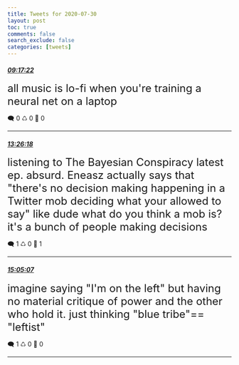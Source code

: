 ```yaml
---
title: Tweets for 2020-07-30
layout: post
toc: true
comments: false
search_exclude: false
categories: [tweets]
---
```



#### <a href = "https://twitter.com/deepfates/status/1288856214659530752">*09:17:22*</a>

<font size="5">all music is lo-fi when you're training a neural net on a laptop</font>



🗨️ 0 ♺ 0 🤍  0   

---
    
#### <a href = "https://twitter.com/deepfates/status/1288918864147836928">*13:26:18*</a>

<font size="5">listening to The Bayesian Conspiracy latest ep. absurd.   Eneasz actually says that "there's no decision making happening in a Twitter mob deciding what your allowed to say"  like dude what do you think a mob is? it's a bunch of people making decisions</font>



🗨️ 1 ♺ 0 🤍  1   

---
    
#### <a href = "https://twitter.com/deepfates/status/1288943730787905536">*15:05:07*</a>

<font size="5">imagine saying "I'm on the left" but having no material critique of power and the other who hold it. just thinking "blue tribe"== "leftist"</font>



🗨️ 1 ♺ 0 🤍  0   

---
    
            

